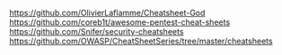 
https://github.com/OlivierLaflamme/Cheatsheet-God <br>
https://github.com/coreb1t/awesome-pentest-cheat-sheets <br>
https://github.com/Snifer/security-cheatsheets <br>
https://github.com/OWASP/CheatSheetSeries/tree/master/cheatsheets <br>
